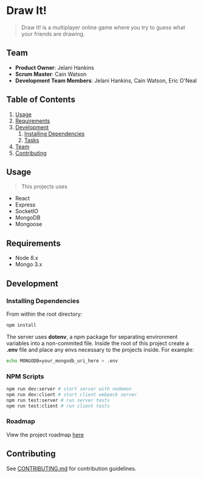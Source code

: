 # Draw It!

> Draw It! is a multiplayer online game where you try to guess what your friends are drawing.

## Team

  - __Product Owner__: Jelani Hankins
  - __Scrum Master__: Cain Watson
  - __Development Team Members__: Jelani Hankins, Cain Watson, Eric O'Neal

## Table of Contents

1. [Usage](#Usage)
1. [Requirements](#requirements)
1. [Development](#development)
    1. [Installing Dependencies](#installing-dependencies)
    1. [Tasks](#tasks)
1. [Team](#team)
1. [Contributing](#contributing)

## Usage

> This projects uses
  - React
  - Express
  - SocketIO
  - MongoDB
  - Mongoose

## Requirements

- Node 8.x
- Mongo 3.x

## Development

### Installing Dependencies

From within the root directory:

```sh
npm install
```

The server uses __dotenv__, a npm package for separating environment variables into a non-commited file. Inside the root of this project create a __.env__ file and place any envs necessary to the projects inside. For example:

```sh
echo MONGODB=your_mongodb_uri_here > .env
```

### NPM Scripts
```sh
npm run dev:server # start server with nodemon
npm run dev:client # start client webpack server
npm run test:server # run server tests
npm run test:client # run client tests
```

### Roadmap

View the project roadmap [here](https://github.com/JustDrawIt/drawit/issues)

## Contributing

See [CONTRIBUTING.md](CONTRIBUTING.md) for contribution guidelines.
